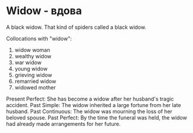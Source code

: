 # Widow - вдова

A black widow.
That kind of spiders called a black widow.

Collocations with "widow":

1. widow woman
2. wealthy widow
3. war widow
4. young widow
5. grieving widow
6. remarried widow
7. widowed mother

Present Perfect: She has become a widow after her husband's tragic accident.
Past Simple: The widow inherited a large fortune from her late husband.
Past Continuous: The widow was mourning the loss of her beloved spouse.
Past Perfect: By the time the funeral was held, the widow had already made arrangements for her future.
